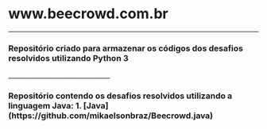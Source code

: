<h1>www.beecrowd.com.br</h1>

________________________________
<h3>Repositório criado para armazenar os códigos dos desafios resolvidos 
utilizando Python 3</h3>
________________________________
<h3>Repositório contendo os desafios resolvidos utilizando a linguagem Java:
1. [Java](https://github.com/mikaelsonbraz/Beecrowd.java)</h3>
